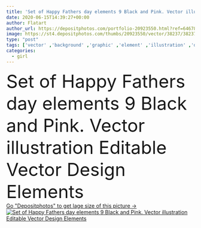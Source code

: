 ```yaml
---
title: 'Set of Happy Fathers day elements 9 Black and Pink. Vector illustration Editable Vector Design Elements'
date: 2020-06-15T14:39:27+00:00
author: Flatart
author_url: https://depositphotos.com/portfolio-20923550.html?ref=64678756
image: https://st4.depositphotos.com/thumbs/20923550/vector/38237/382374460/api_thumb_450.jpg?forcejpeg=true
type: "post"
tags: ['vector' ,'background' ,'graphic' ,'element' ,'illustration' ,'design' ,'day' ,'decoration' ,'greeting' ,'happy' ,'holiday' ,'art' ,'love' ,'girl' ,'abstract' ,'male' ,'black' ,'card' ,'retro' ,'banner' ,'ink' ,'concept' ,'icon' ,'text' ,'brush' ,'wallpaper' ,'template' ,'trendy' ,'print' ,'tie' ,'dad' ,'father' ,'poster' ,'font' ,'type' ,'calligraphy' ,'quote' ,'script' ,'typography' ,'handwritten' ,'daddy' ,'lettering' ,'fathers' ]
categories: 
  - girl
---
```

<div aling="center">
            <font size="60"> Set of Happy Fathers day elements 9 Black and Pink. Vector illustration Editable Vector Design Elements</font>   
</div>
<div>
    <a href='https://st4.depositphotos.com/thumbs/20923550/vector/38237/382374460/api_thumb_450.jpg?forcejpeg=true?ref=64678756' target=_blank > Go "Depositphotos" to get lage size of this picture ->
        <img href='https://st4.depositphotos.com/thumbs/20923550/vector/38237/382374460/api_thumb_450.jpg?forcejpeg=true?ref=64678756' src='https://st4.depositphotos.com/20923550/38237/v/950/depositphotos_382374460-stock-illustration-set-happy-fathers-day-elements.jpg?forcejpeg=true' alt='Set of Happy Fathers day elements 9 Black and Pink. Vector illustration Editable Vector Design Elements' >
    </a>
</div>
